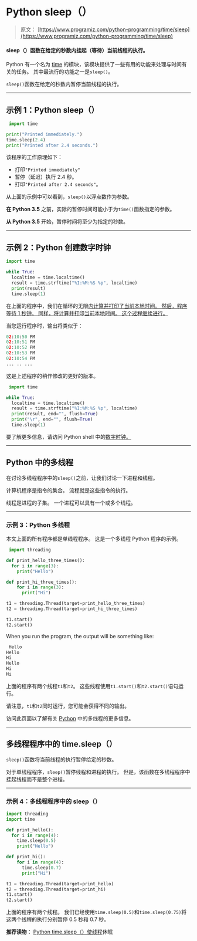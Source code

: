 # Python sleep（）

> 原文： [https://www.programiz.com/python-programming/time/sleep](https://www.programiz.com/python-programming/time/sleep)

#### sleep（）函数在给定的秒数内挂起（等待）当前线程的执行。

Python 有一个名为 [time](/python-programming/time "Python time Module") 的模块，该模块提供了一些有用的功能来处理与时间有关的任务。 其中最流行的功能之一是`sleep()`。

`sleep()`函数在给定的秒数内暂停当前线程的执行。

* * *

## 示例 1：Python sleep（）

```py
 import time

print("Printed immediately.")
time.sleep(2.4)
print("Printed after 2.4 seconds.") 
```

该程序的工作原理如下：

*   打印`"Printed immediately"`
*   暂停（延迟）执行 2.4 秒。
*   打印`"Printed after 2.4 seconds"`。

从上面的示例中可以看到，`sleep()`以浮点数作为参数。

**在 Python 3.5** 之前，实际的暂停时间可能小于为`time()`函数指定的参数。

**从 Python 3.5** 开始，暂停时间将至少为指定的秒数。

* * *

## 示例 2：Python 创建数字时钟

```py
import time

while True:
  localtime = time.localtime()
  result = time.strftime("%I:%M:%S %p", localtime)
  print(result)
  time.sleep(1) 
```

在上面的程序中，我们在循环的无限[内计算并打印了当前本地时间。 然后，程序等待 1 秒钟。 同样，将计算并打印当前本地时间。 这个过程继续进行。](/python-programming/while-loop)

当您运行程序时，输出将类似于：

```py
02:10:50 PM
02:10:51 PM
02:10:52 PM
02:10:53 PM
02:10:54 PM
... .. ...
```

这是上述程序的稍作修改的更好的版本。

```py
 import time

while True:
  localtime = time.localtime()
  result = time.strftime("%I:%M:%S %p", localtime)
  print(result, end="", flush=True)
  print("\r", end="", flush=True)
  time.sleep(1) 
```

要了解更多信息，请访问 Python shell 中的[数字时钟。](https://stackoverflow.com/questions/37515587/run-a-basic-digital-clock-in-the-python-shell)

* * *

## Python 中的多线程

在讨论多线程程序中的`sleep()`之前，让我们讨论一下进程和线程。

计算机程序是指令的集合。 流程就是这些指令的执行。

线程是进程的子集。 一个进程可以具有一个或多个线程。

* * *

### 示例 3：Python 多线程

本文上面的所有程序都是单线程程序。 这是一个多线程 Python 程序的示例。

```py
 import threading 

def print_hello_three_times():
  for i in range(3):
    print("Hello")

def print_hi_three_times(): 
    for i in range(3): 
      print("Hi") 

t1 = threading.Thread(target=print_hello_three_times)  
t2 = threading.Thread(target=print_hi_three_times)  

t1.start()
t2.start() 
```

When you run the program, the output will be something like:

```py
 Hello
Hello
Hi
Hello
Hi
Hi 
```

上面的程序有两个线程`t1`和`t2`。 这些线程使用`t1.start()`和`t2.start()`语句运行。

请注意，`t1`和`t2`同时运行，您可能会获得不同的输出。

访问此页面以了解有关 [Python](https://stackoverflow.com/questions/2846653/how-to-use-threading-in-python) 中的多线程的更多信息。

* * *

## 多线程程序中的  time.sleep（）

`sleep()`函数将当前线程的执行暂停给定的秒数。

对于单线程程序，`sleep()`暂停线程和进程的执行。 但是，该函数在多线程程序中挂起线程而不是整个进程。

* * *

### 示例 4：多线程程序中的 sleep（）

```py
import threading 
import time

def print_hello():
  for i in range(4):
    time.sleep(0.5)
    print("Hello")

def print_hi(): 
    for i in range(4): 
      time.sleep(0.7)
      print("Hi") 

t1 = threading.Thread(target=print_hello)  
t2 = threading.Thread(target=print_hi)  
t1.start()
t2.start()
```

上面的程序有两个线程。 我们已经使用`time.sleep(0.5)`和`time.sleep(0.75)`将这两个线程的执行分别暂停 0.5 秒和 0.7 秒。

**推荐读物：** [Python time.sleep（）使线程](https://stackoverflow.com/questions/92928/time-sleep-sleeps-thread-or-process)休眠